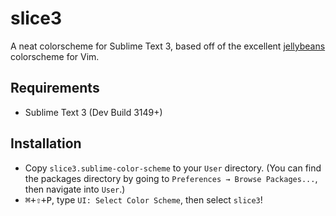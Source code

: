 # slice3

A neat colorscheme for Sublime Text 3, based off of the excellent [jellybeans]
colorscheme for Vim.

## Requirements

* Sublime Text 3 (Dev Build 3149+)

## Installation

* Copy `slice3.sublime-color-scheme` to your `User` directory. (You can find the
  packages directory by going to `Preferences → Browse Packages...`, then
  navigate into `User`.)
* <kbd>&#8984;+&#8679;+P</kbd>, type `UI: Select Color Scheme`, then select
  `slice3`!

[pragmatapro]: https://www.fsd.it/shop/fonts/pragmatapro/
[jellybeans]: https://github.com/nanotech/jellybeans.vim
